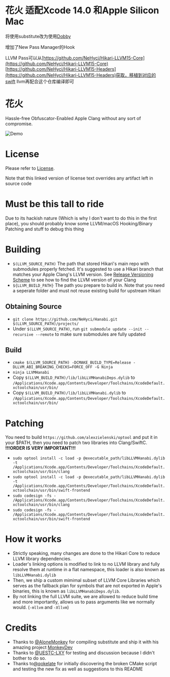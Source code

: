 # 花火 适配Xcode 14.0 和Apple Silicon Mac
将使用substitute改为使用[Dobby](https://github.com/jmpews/Dobby)

增加了New Pass Manager的Hook

LLVM Pass可以从[https://github.com/NeHyci/Hikari-LLVM15-Core](https://github.com/NeHyci/Hikari-LLVM15-Core) [https://github.com/NeHyci/Hikari-LLVM15-Headers](https://github.com/NeHyci/Hikari-LLVM15-Headers)获取，移植到对应的swift llvm再配合这个仓库编译即可
# 花火
Hassle-free Obfuscator-Enabled Apple Clang without any sort of compromise.

![Demo](https://github.com/HikariObfuscator/Hanabi/blob/master/Demo.jpg?raw=true)

# License
Please refer to [License](https://github.com/HikariObfuscator/Hikari/wiki/License).

Note that this linked version of license text overrides any artifact left in source code

# Must be this tall to ride
Due to its hackish nature (Which is why I don't want to do this in the first place), you should probably know some LLVM/macOS Hooking/Binary Patching and stuff to debug this thing

# Building
- ``$(LLVM_SOURCE_PATH)`` The path that stored Hikari's main repo with submodules properly fetched. It's suggested to use a Hikari branch that matches your Apple Clang's LLVM version. See [Release Versioning Scheme](#release-versioning-scheme) to see how to find the LLVM version of your Clang
- ``${LLVM_BUILD_PATH}`` The path you prepare to build in. Note that you need a seperate folder and must not reuse existing build for upstream Hikari

## Obtaining Source
- ``git clone https://github.com/NeHyci/Hanabi.git $(LLVM_SOURCE_PATH)/projects/``
- Under ``$(LLVM_SOURCE_PATH)``, run ``git submodule update --init --recursive --remote`` to make sure submodules are fully updated

## Build
- ``cmake $(LLVM_SOURCE_PATH) -DCMAKE_BUILD_TYPE=Release -DLLVM_ABI_BREAKING_CHECKS=FORCE_OFF -G Ninja``
- ``ninja LLVMHanabi``
- Copy ``$(LLVM_BUILD_PATH)/lib/libLLVMHanabiDeps.dylib`` to ``/Applications/Xcode.app/Contents/Developer/Toolchains/XcodeDefault.xctoolchain/usr/bin/``
- Copy ``$(LLVM_BUILD_PATH)/lib/libLLVMHanabi.dylib`` to ``/Applications/Xcode.app/Contents/Developer/Toolchains/XcodeDefault.xctoolchain/usr/bin/``

# Patching

You need to build ``https://github.com/alexzielenski/optool`` and put it in your $PATH, then you need to patch two libraries into Clang/SwiftC.
**!!!ORDER IS VERY IMPORTANT!!!**
- ``sudo optool install -c load -p @executable_path/libLLVMHanabi.dylib -t /Applications/Xcode.app/Contents/Developer/Toolchains/XcodeDefault.xctoolchain/usr/bin/clang``
- ``sudo optool install -c load -p @executable_path/libLLVMHanabi.dylib -t /Applications/Xcode.app/Contents/Developer/Toolchains/XcodeDefault.xctoolchain/usr/bin/swift-frontend``
- ``sudo codesign -fs - /Applications/Xcode.app/Contents/Developer/Toolchains/XcodeDefault.xctoolchain/usr/bin/clang``
- ``sudo codesign -fs - /Applications/Xcode.app/Contents/Developer/Toolchains/XcodeDefault.xctoolchain/usr/bin/swift-frontend``


# How it works
- Strictly speaking, many changes are done to the Hikari Core to reduce LLVM library dependencies.
- Loader's linking options is modified to link to no LLVM library and fully resolve them at runtime in a flat namespace, this loader is also known as ``libLLVMHanabi.dylib``
- Then, we ship a custom mimimal subset of LLVM Core Libraries which serves as the fallback plan for symbols that are not exported in Apple's binaries, this is known as ``libLLVMHanabiDeps.dylib``.
- By not linking the full LLVM suite, we are allowed to reduce build time and more importantly, allows us to pass arguments like we normally would. (``-mllvm`` and ``-Xllvm``)


# Credits

- Thanks to [@AloneMonkey](https://github.com/AloneMonkey) for compiling substitute and ship it with his amazing project [MonkeyDev](https://github.com/AloneMonkey/MonkeyDev/blob/master/MFrameworks/libsubstitute.dylib)
- Thanks to [@UESTC-LXY](https://github.com/UESTC-LXY) for testing and discussion because I didn't bother to do so.
- Thanks to[@qokelate](https://github.com/qokelate) for initially discovering the broken CMake script and testing the new fix as well as suggestions to this README
